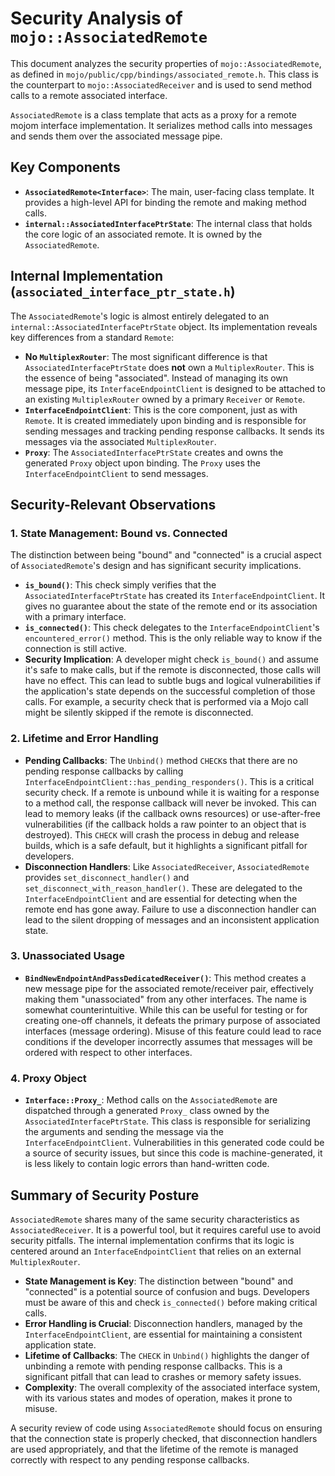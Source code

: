 # Security Analysis of `mojo::AssociatedRemote`

This document analyzes the security properties of `mojo::AssociatedRemote`, as defined in `mojo/public/cpp/bindings/associated_remote.h`. This class is the counterpart to `mojo::AssociatedReceiver` and is used to send method calls to a remote associated interface.

`AssociatedRemote` is a class template that acts as a proxy for a remote mojom interface implementation. It serializes method calls into messages and sends them over the associated message pipe.

## Key Components

-   **`AssociatedRemote<Interface>`**: The main, user-facing class template. It provides a high-level API for binding the remote and making method calls.
-   **`internal::AssociatedInterfacePtrState`**: The internal class that holds the core logic of an associated remote. It is owned by the `AssociatedRemote`.

## Internal Implementation (`associated_interface_ptr_state.h`)

The `AssociatedRemote`'s logic is almost entirely delegated to an `internal::AssociatedInterfacePtrState` object. Its implementation reveals key differences from a standard `Remote`:

-   **No `MultiplexRouter`**: The most significant difference is that `AssociatedInterfacePtrState` does **not** own a `MultiplexRouter`. This is the essence of being "associated". Instead of managing its own message pipe, its `InterfaceEndpointClient` is designed to be attached to an existing `MultiplexRouter` owned by a primary `Receiver` or `Remote`.
-   **`InterfaceEndpointClient`**: This is the core component, just as with `Remote`. It is created immediately upon binding and is responsible for sending messages and tracking pending response callbacks. It sends its messages via the associated `MultiplexRouter`.
-   **`Proxy`**: The `AssociatedInterfacePtrState` creates and owns the generated `Proxy` object upon binding. The `Proxy` uses the `InterfaceEndpointClient` to send messages.

## Security-Relevant Observations

### 1. State Management: Bound vs. Connected

The distinction between being "bound" and "connected" is a crucial aspect of `AssociatedRemote`'s design and has significant security implications.

-   **`is_bound()`**: This check simply verifies that the `AssociatedInterfacePtrState` has created its `InterfaceEndpointClient`. It gives no guarantee about the state of the remote end or its association with a primary interface.
-   **`is_connected()`**: This check delegates to the `InterfaceEndpointClient`'s `encountered_error()` method. This is the only reliable way to know if the connection is still active.
-   **Security Implication**: A developer might check `is_bound()` and assume it's safe to make calls, but if the remote is disconnected, those calls will have no effect. This can lead to subtle bugs and logical vulnerabilities if the application's state depends on the successful completion of those calls. For example, a security check that is performed via a Mojo call might be silently skipped if the remote is disconnected.

### 2. Lifetime and Error Handling

-   **Pending Callbacks**: The `Unbind()` method `CHECK`s that there are no pending response callbacks by calling `InterfaceEndpointClient::has_pending_responders()`. This is a critical security check. If a remote is unbound while it is waiting for a response to a method call, the response callback will never be invoked. This can lead to memory leaks (if the callback owns resources) or use-after-free vulnerabilities (if the callback holds a raw pointer to an object that is destroyed). This `CHECK` will crash the process in debug and release builds, which is a safe default, but it highlights a significant pitfall for developers.
-   **Disconnection Handlers**: Like `AssociatedReceiver`, `AssociatedRemote` provides `set_disconnect_handler()` and `set_disconnect_with_reason_handler()`. These are delegated to the `InterfaceEndpointClient` and are essential for detecting when the remote end has gone away. Failure to use a disconnection handler can lead to the silent dropping of messages and an inconsistent application state.

### 3. Unassociated Usage

-   **`BindNewEndpointAndPassDedicatedReceiver()`**: This method creates a new message pipe for the associated remote/receiver pair, effectively making them "unassociated" from any other interfaces. The name is somewhat counterintuitive. While this can be useful for testing or for creating one-off channels, it defeats the primary purpose of associated interfaces (message ordering). Misuse of this feature could lead to race conditions if the developer incorrectly assumes that messages will be ordered with respect to other interfaces.

### 4. Proxy Object

-   **`Interface::Proxy_`**: Method calls on the `AssociatedRemote` are dispatched through a generated `Proxy_` class owned by the `AssociatedInterfacePtrState`. This class is responsible for serializing the arguments and sending the message via the `InterfaceEndpointClient`. Vulnerabilities in this generated code could be a source of security issues, but since this code is machine-generated, it is less likely to contain logic errors than hand-written code.

## Summary of Security Posture

`AssociatedRemote` shares many of the same security characteristics as `AssociatedReceiver`. It is a powerful tool, but it requires careful use to avoid security pitfalls. The internal implementation confirms that its logic is centered around an `InterfaceEndpointClient` that relies on an external `MultiplexRouter`.

-   **State Management is Key**: The distinction between "bound" and "connected" is a potential source of confusion and bugs. Developers must be aware of this and check `is_connected()` before making critical calls.
-   **Error Handling is Crucial**: Disconnection handlers, managed by the `InterfaceEndpointClient`, are essential for maintaining a consistent application state.
-   **Lifetime of Callbacks**: The `CHECK` in `Unbind()` highlights the danger of unbinding a remote with pending response callbacks. This is a significant pitfall that can lead to crashes or memory safety issues.
-   **Complexity**: The overall complexity of the associated interface system, with its various states and modes of operation, makes it prone to misuse.

A security review of code using `AssociatedRemote` should focus on ensuring that the connection state is properly checked, that disconnection handlers are used appropriately, and that the lifetime of the remote is managed correctly with respect to any pending response callbacks.